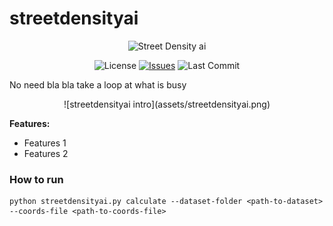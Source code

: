 # streetdensityai

<p align="center">
<img alt="Street Density ai" src="assets/logo-with-text.svg" width="300">
</p>

<p align="center">
  <img src="https://img.shields.io/github/license/lironbdolah/streetdensityai" alt="License">
  <a href="https://github.com/aporia-ai/streetdensityai/issues"><img src="https://img.shields.io/github/issues/lironbdolah/streetdensityai" alt="Issues"></a>
  <img src="https://img.shields.io/github/last-commit/lironbdolah/streetdensityai" alt="Last Commit">

</p>

No need bla bla take a loop at what is busy

<p align="center">
![streetdensityai intro](assets/streetdensityai.png)
</p>

**Features:**
- Features 1
- Features 2

### How to run

```shell
python streetdensityai.py calculate --dataset-folder <path-to-dataset> --coords-file <path-to-coords-file>
```

